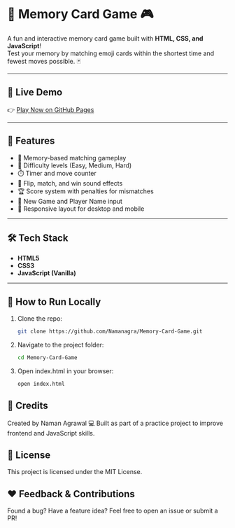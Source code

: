 # 🧠 Memory Card Game 🎮

A fun and interactive memory card game built with **HTML, CSS, and JavaScript**!  
Test your memory by matching emoji cards within the shortest time and fewest moves possible. 🃏

---

## 🚀 Live Demo

👉 [Play Now on GitHub Pages](https://namanagra.github.io/Memory-Card-Game/)

---

## 🎯 Features

- 🧠 Memory-based matching gameplay
- 🎨 Difficulty levels (Easy, Medium, Hard)
- ⏱️ Timer and move counter
- 🎵 Flip, match, and win sound effects
- 🏆 Score system with penalties for mismatches
- 🔄 New Game and Player Name input
- 📱 Responsive layout for desktop and mobile

---

## 🛠️ Tech Stack

- **HTML5**
- **CSS3**
- **JavaScript (Vanilla)**

---

## 🔧 How to Run Locally

1. Clone the repo:
   ```bash
   git clone https://github.com/Namanagra/Memory-Card-Game.git

2. Navigate to the project folder:
   ```bash
   cd Memory-Card-Game
   
3. Open index.html in your browser:
   ```bash
   open index.html

## 🎉 Credits
Created by Naman Agrawal 💻
Built as part of a practice project to improve frontend and JavaScript skills.

## 📜 License
This project is licensed under the MIT License.

## ❤️ Feedback & Contributions
Found a bug? Have a feature idea?
Feel free to open an issue or submit a PR!
